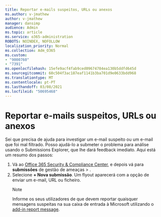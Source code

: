 ```yaml
---
title: Reportar e-mails suspeitos, URLs ou anexos
ms.author: v-jmathew
author: v-jmathew
manager: dansimp
audience: Admin
ms.topic: article
ms.service: o365-administration
ROBOTS: NOINDEX, NOFOLLOW
localization_priority: Normal
ms.collection: Adm_O365
ms.custom:
- "9000760"
- "7391"
ms.openlocfilehash: 15efe9acf4fab9ced09674784ea130b5ddfd645d
ms.sourcegitcommit: 60c504f3ac187eaf1141b3ba701d9e0633bdd968
ms.translationtype: MT
ms.contentlocale: pt-PT
ms.lasthandoff: 03/08/2021
ms.locfileid: "50695468"
---
```

# <a name="report-suspicious-emails-urls-or-attachments"></a>Reportar e-mails suspeitos, URLs ou anexos

Sei que precisa de ajuda para investigar um e-mail suspeito ou um e-mail que foi mal filtrado. Posso ajudá-lo a submeter o problema para análise usando o Submissions Explorer, que lhe dará feedback imediato. Aqui está um resumo dos passos:

1. Vá ao [Office 365 Security & Compliance Center](https://go.microsoft.com/fwlink/p/?linkid=2077143), e depois vá para **submissões** de gestão de ameaças  >  [](https://go.microsoft.com/fwlink/?linkid=2101521).
2. Selecione **+ Nova submissão**. Um flyout aparecerá com a opção de enviar um e-mail, URL ou ficheiro.
    > [!NOTE]
    > Informe os seus utilizadores de que devem reportar quaisquer mensagens suspeitas na sua caixa de entrada à Microsoft utilizando o [add-in report message](https://go.microsoft.com/fwlink/?linkid=2092385).
